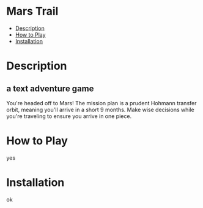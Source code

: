 # Mars Trail

- [Description](#description)
- [How to Play](#how-to-play)
- [Installation](#installation)

# Description
## a text adventure game
You're headed off to Mars! The mission plan is a prudent Hohmann transfer orbit, meaning you'll arrive in a short 9 months. Make wise decisions while you're traveling to ensure you arrive in one piece.

# How to Play
yes 

# Installation
ok
